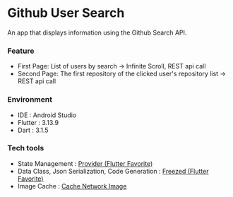 # Github User Search
An app that displays information using the Github Search API.

### Feature
- First Page: List of users by search -> Infinite Scroll, REST api call
- Second Page: The first repository of the clicked user's repository list -> REST api call

### Environment
- IDE : Android Studio
- Flutter : 3.13.9
- Dart : 3.1.5

### Tech tools
- State Management : [Provider (Flutter Favorite)](https://pub.dev/packages/provider)
- Data Class, Json Serialization, Code Generation : [Freezed (Flutter Favorite)](https://pub.dev/packages/freezed#fromjson---classes-with-multiple-constructors)
- Image Cache : [Cache Network Image](https://pub.dev/packages/cached_network_image)